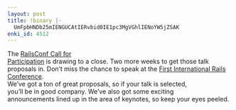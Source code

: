 ```yaml
---
layout: post
title: !binary |-
  UmFpbHNDb25mIENGUCAtIERvbid0IE1pc3MgVGhlIENoYW5jZSAK
enki_id: 4512
---
```


The <a href="http://railsconf.org/talks">RailsConf Call for  
Participation</a> is drawing to a close. Two more weeks to get those
talk  
proposals in. Don’t miss the chance to speak at the <a
href="http://railsconf.org">First International Rails Conference</a>.  
We’ve got a ton of great proposals, so if your talk is selected,  
you’ll be in good company. We’ve also got some exciting  
announcements lined up in the area of keynotes, so keep your eyes
peeled.
